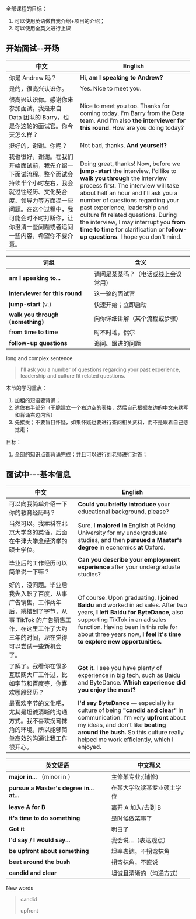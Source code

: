 全部课程的目标：

1. 可以使用英语做自我介绍+项目的介绍；
2. 可以使用全英文进行上课

## 开始面试--开场

| 中文                                                         | English                                                      |
| ------------------------------------------------------------ | ------------------------------------------------------------ |
| 你是 Andrew 吗？                                             | Hi, **am I speaking to Andrew?**                             |
| 是的，很高兴认识你。                                         | Yes. Nice to meet you.                                       |
| 很高兴认识你。感谢你来参加面试，我是来自 Data 团队的 Barry，也是你这轮的面试官。你今天怎么样？ | Nice to meet you too. Thanks for coming today. I'm Barry from the Data team. And I'm also **the interviewer for this round**. How are you doing today? |
| 挺好的，谢谢。你呢？                                         | Not bad, thanks. **And yourself?**                           |
| 我也很好，谢谢。在我们开始面试前，我先介绍一下面试流程。整个面试会持续半个小时左右，我会就过往经历、文化契合度、领导力等方面提一些问题。在这个过程中，我可能会时不时打断你，让你澄清一些问题或者追问一些内容，希望你不要介意。 | Doing great, thanks! Now, before we **jump-start** the interview, I'd like to **walk you through** the interview process first. The interview will take about half an hour and I'll ask you a number of questions regarding your past experience, leadership and culture fit related questions. During the interview, I may interrupt you **from time to time** for clarification or **follow-up questions**. I hope you don't mind. |

| 词组                             | 含义                                 |
| -------------------------------- | ------------------------------------ |
| **am I speaking to...**          | 请问是某某吗？（电话或线上会议常用） |
| **interviewer for this round**   | 这一轮的面试官                       |
| **jump-start** (v.)              | 快速开始；立即启动                   |
| **walk you through (something)** | 向你详细讲解（某个流程或步骤）       |
| **from time to time**            | 时不时地，偶尔                       |
| **follow-up questions**          | 追问、跟进的问题                     |

long and complex sentence

> I'll ask you a number of questions regarding your past experience, leadership and culture fit related questions.

本节的学习重点：

1. 加粗的短语要背诵；
2. 遮住右半部分（干脆建立一个右边空的表格，然后自己根据左边的中文来默写和背诵右边内容）
3. 先接受；不要盲目怀疑，如果怀疑也要进行查阅相关资料，而不是跟着自己感觉走；

目标：

1. 全部的知识点都背诵完成；并且可以进行刘老师进行对答；

## 面试中---基本信息

| 中文                                                         | English                                                      |
| ------------------------------------------------------------ | ------------------------------------------------------------ |
| 可以向我简单介绍一下你的教育经历吗？                         | **Could you briefly introduce** your educational background, please? |
| 当然可以。我本科在北京大学念的英语，后面在牛津大学念经济学的硕士学位。 | Sure. I **majored in** English at Peking University for my undergraduate studies, and then **pursued a Master's degree** in economics **at** Oxford. |
| 毕业后的工作经历可以简单说一下嘛？                           | **Can you describe your employment experience** after your undergraduate studies? |
| 好的，没问题。毕业后我先入职了百度，从事广告销售，工作两年后，跳槽到了字节，从事 TikTok 的广告销售工作，在这里工作了大约三年的时间，现在觉得可以尝试一些新机会了。 | Of course. Upon graduating, I **joined Baidu** and worked in ad sales. After two years, **I left Baidu for ByteDance**, also supporting TikTok in an ad sales function. Having been in this role for about three years now, **I feel it's time to explore new opportunities.** |
| 了解了。我看你在很多互联网大厂工作过，比如字节和百度等，你喜欢哪段经历？ | **Got it.** I see you have plenty of experience in big tech, such as Baidu and ByteDance. **Which experience did you enjoy the most?** |
| 最喜欢字节的文化吧，尤其是坦诚清晰的沟通方式。我不喜欢拐弯抹角的环境，所以能够简单高效的沟通让我工作很开心。 | **I'd say ByteDance** — especially its culture of being **"candid and clear"** in communication. I'm very **upfront** about my ideas, and don't like **beating around the bush.** So this culture really helped me work efficiently, which I enjoyed. |

| 英文短语                                 | 中文释义                   |
| ---------------------------------------- | -------------------------- |
| **major in...** （minor in ）            | 主修某专业;(辅修)          |
| **pursue a Master's degree in... at...** | 在某大学攻读某专业硕士学位 |
| **leave A for B**                        | 离开 A 加入/去到 B         |
| **it's time to do something**            | 是时候做某事了             |
| **Got it**                               | 明白了                     |
| **I'd say / I would say...**             | 我会说…（表达观点）        |
| **be upfront about something**           | 坦率表达，不拐弯抹角       |
| **beat around the bush**                 | 拐弯抹角，不直说           |
| **candid and clear**                     | 坦诚且清晰的（沟通方式）   |

New words

> candid
>
> upfront

